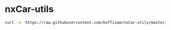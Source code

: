 # nxCar-utils

```bash
curl -o- https://raw.githubusercontent.com/koffisam/nxCar-utils/master/setup.sh | sudo bash
```